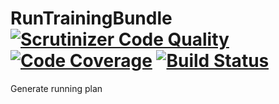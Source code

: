 # RunTrainingBundle [![Scrutinizer Code Quality](https://scrutinizer-ci.com/g/nbremont/RunTrainingBundle/badges/quality-score.png?b=master)](https://scrutinizer-ci.com/g/nbremont/RunTrainingBundle/?branch=master) [![Code Coverage](https://scrutinizer-ci.com/g/nbremont/RunTrainingBundle/badges/coverage.png?b=master)](https://scrutinizer-ci.com/g/nbremont/RunTrainingBundle/?branch=master) [![Build Status](https://scrutinizer-ci.com/g/nbremont/RunTrainingBundle/badges/build.png?b=master)](https://scrutinizer-ci.com/g/nbremont/RunTrainingBundle/build-status/master)
Generate running plan
